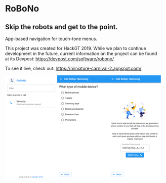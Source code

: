 # RoBoNo

## Skip the robots and get to the point.

App-based navigation for touch-tone menus.

This project was created for HackGT 2019. While we plan to continue development
in the future, current information on the project can be found at its Devpost:
https://devpost.com/software/robono/

To see it live, check out:
https://miniature-carnival-2.appspot.com/

![](screenshots.png)
